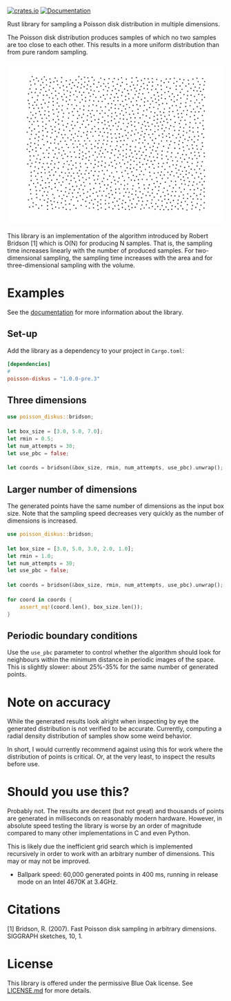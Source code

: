 [![crates.io](https://img.shields.io/crates/v/poisson-diskus.svg)](https://crates.io/crates/poisson-diskus) [![Documentation](https://docs.rs/poisson-diskus/badge.svg)](https://docs.rs/poisson-diskus)

Rust library for sampling a Poisson disk distribution in multiple dimensions.

The Poisson disk distribution produces samples of which no two samples are too close 
to each other. This results in a more uniform distribution than from pure random sampling.

![Example of generated samples](assets/sample-example.png)

This library is an implementation of the algorithm introduced by Robert Bridson \[1\]
which is O(N) for producing N samples. That is, the sampling time increases linearly 
with the number of produced samples. For two-dimensional sampling, the sampling time 
increases with the area and for three-dimensional sampling with the volume.

# Examples

See the [documentation](https://docs.rs/poisson-diskus/) for more information about the library.

## Set-up
Add the library as a dependency to your project in `Cargo.toml`:
```toml
[dependencies]
#
poisson-diskus = "1.0.0-pre.3"
```

## Three dimensions
```rust
use poisson_diskus::bridson;

let box_size = [3.0, 5.0, 7.0];
let rmin = 0.5;
let num_attempts = 30;
let use_pbc = false;

let coords = bridson(&box_size, rmin, num_attempts, use_pbc).unwrap();
```

## Larger number of dimensions
The generated points have the same number of dimensions as the input box size. 
Note that the sampling speed decreases very quickly as the number of dimensions is increased.

```rust
use poisson_diskus::bridson;

let box_size = [3.0, 5.0, 3.0, 2.0, 1.0];
let rmin = 1.0;
let num_attempts = 30;
let use_pbc = false;

let coords = bridson(&box_size, rmin, num_attempts, use_pbc).unwrap();

for coord in coords {
    assert_eq!(coord.len(), box_size.len());
}
```

## Periodic boundary conditions
Use the `use_pbc` parameter to control whether the algorithm should look for neighbours
within the minimum distance in periodic images of the space. This is slightly slower: 
about 25%-35% for the same number of generated points.

# Note on accuracy
While the generated results look alright when inspecting by eye the generated distribution
is not verified to be accurate. Currently, computing a radial density distribution of samples
show some weird behavior. 

In short, I would currently recommend against using this for work where the distribution 
of points is critical. Or, at the very least, to inspect the results before use.

# Should you use this?
Probably not. The results are decent (but not great) and thousands of points are generated in milliseconds
on reasonably modern hardware. However, in absolute speed testing the library is worse 
by an order of magnitude compared to many other implementations in C and even Python. 

This is likely due the inefficient grid search which is implemented recursively in order 
to work with an arbitrary number of dimensions. This may or may not be improved.

*   Ballpark speed: 60,000 generated points in 400 ms, running in release mode on an Intel 4670K at 3.4GHz.

# Citations
\[1\] Bridson, R. (2007). Fast Poisson disk sampling in arbitrary dimensions. SIGGRAPH sketches, 10, 1.

# License
This library is offered under the permissive Blue Oak license. See [LICENSE.md](LICENSE.md) for more details.